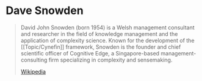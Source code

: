 # Dave Snowden

> David John Snowden (born 1954) is a Welsh management consultant and researcher in the field of knowledge management and the application of complexity science. Known for the development of the [[Topic/Cynefin]] framework, Snowden is the founder and chief scientific officer of Cognitive Edge, a Singapore-based management-consulting firm specializing in complexity and sensemaking.
>
> [Wikipedia](https://en.wikipedia.org/wiki/Dave%20Snowden)
